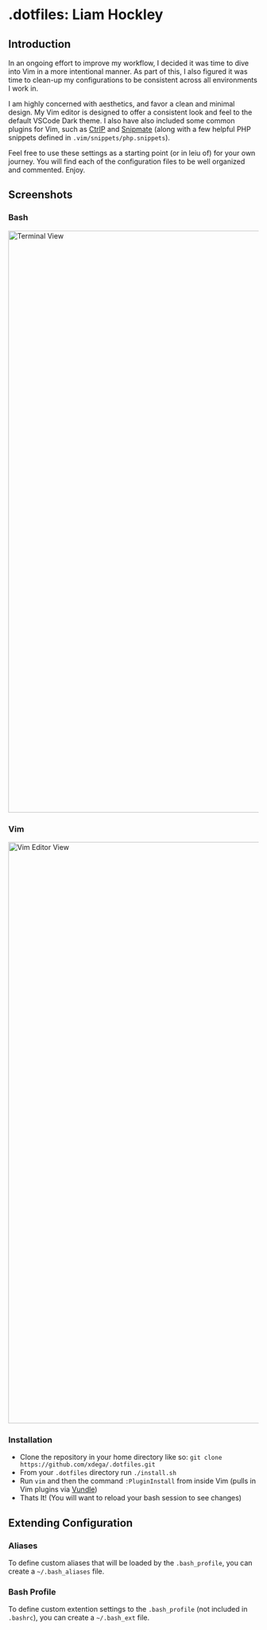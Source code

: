 # .dotfiles: Liam Hockley

## Introduction
In an ongoing effort to improve my workflow, I decided it was time to dive into Vim in a more intentional manner. As part of this, I also figured it was time to clean-up my configurations to be consistent across all environments I work in. 

I am highly concerned with aesthetics, and favor a clean and minimal design. My Vim editor is designed to offer a consistent look and feel to the default VSCode Dark theme. I also have also included some common plugins for Vim, such as [CtrlP](https://github.com/ctrlpvim/ctrlp.vim) and [Snipmate](https://github.com/garbas/vim-snipmate) (along with a few helpful PHP snippets defined in `.vim/snippets/php.snippets`). 

Feel free to use these settings as a starting point (or in leiu of) for your own journey. You will find each of the configuration files to be well organized and commented. Enjoy.

## Screenshots

### Bash

<img width="1171" alt="Terminal View" src="https://user-images.githubusercontent.com/8093386/29902847-43f19570-8dc6-11e7-8e46-4f9d6816bafd.png">

### Vim

<img width="1170" alt="Vim Editor View" src="https://user-images.githubusercontent.com/8093386/29902846-43d6aef4-8dc6-11e7-9fd3-7d55055ce392.png">

### Installation

- Clone the repository in your home directory like so: `git clone https://github.com/xdega/.dotfiles.git`
- From your `.dotfiles` directory run `./install.sh`
- Run `vim` and then the command `:PluginInstall` from inside Vim (pulls in Vim plugins via [Vundle](https://github.com/VundleVim/Vundle.vim))
- Thats It! (You will want to reload your bash session to see changes)

## Extending Configuration

### Aliases

To define custom aliases that will be loaded by the `.bash_profile`, you can create a `~/.bash_aliases` file.

### Bash Profile
To define custom extention settings to the `.bash_profile` (not included in `.bashrc`), you can create a `~/.bash_ext` file.
